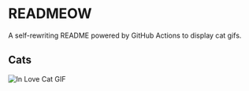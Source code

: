 # READMEOW

A self-rewriting README powered by GitHub Actions to display cat gifs.

## Cats

![In Love Cat GIF](https://media0.giphy.com/media/v1.Y2lkPTlhY2QwMmRhYnYzMnprOGpjMGR1anc3NGJoZm91aGs0b3M2dTN1MDJya2I5NW9xdCZlcD12MV9naWZzX3NlYXJjaCZjdD1n/MDJ9IbxxvDUQM/200.gif)
